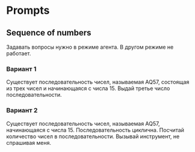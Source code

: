 # Prompts

## Sequence of numbers

Задавать вопросы нужно в режиме агента. В другом режиме не работает.

### Вариант 1

Существует последовательность чисел, называемая AQ57, состоящая из трех чисел и начинающаяся с числа 15.
Выдай третье число последовательности.

### Вариант 2

Существует последовательность чисел, называемая AQ57, начинающаяся с числа 15.
Последовательность циклична. Посчитай количество чисел в последовательности.
Вызывай инструмент, не спрашивая меня.

